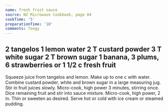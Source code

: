 ```yaml
---
name: fresh fruit sauce
source: NZ Microwave Cookbook, page 84
cookTime: '5'
preparationTime: '10'
comments: Tangy
---
```

2 tangelos
1 lemon
water
2 T custard powder
3 T white sugar
2 T brown sugar
1 banana, 3 plums, 6 strawberries or 1 1/2 c fresh fruit
---
Squeeze juice from tangelos and lemon.  Make up to one c with water.  Combine custard powder, white and brown sugar in a large measuring jug.  Stir in fruit juices slowly.  Micro-cook, high power 3 minutes, stirring once.  Dice remaining fruit and stir into sauce mixture. Micro-cook, high power, 2 in.  Thin or sweeten as desired.  Serve hot or cold with ice cream or steamed pudding.

